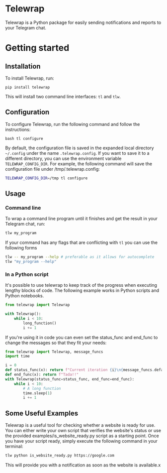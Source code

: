 # Telewrap

Telewrap is a Python package for easily sending notifications and reports to your Telegram chat.

# Getting started

## Installation

To install Telewrap, run:

```pip install telewrap```

This will install two command line interfaces: `tl` and `tlw`.

## Configuration

To configure Telewrap, run the following command and follow the instructions:

``bash
tl configure
``

By default, the configuration file is saved in the expanded local directory `~/.config` under the name `.telewrap.config`. If you want to save it to a different directory, you can use the environment variable `TELEWRAP_CONFIG_DIR`. For example, the following command will save the configuration file under /tmp/.telewrap.config:

```bash
TELEWRAP_CONFIG_DIR=/tmp tl configure
```

## Usage

### Command line

To wrap a command line program until it finishes and get the result in your Telegram chat, run:

```bash
tlw my_program
```

If your command has any flags that are conflicting with `tl` you can use the following forms

```bash
tlw -- my_program --help # preferable as it allows for autocomplete
tlw "my_program --help"
```


### In a Python script

It's possible to use telewrap to keep track of the progress when executing lengthy blocks of code.
The following example works in Python scripts and Python notebooks.

```python
from telewrap import Telewrap

with Telewrap():
    while i < 10:
        long_function()
        i += 1
```

If you're using it in code you can even set the status_func and end_func to change the messages so that they fit your needs:

```python
from telewrap import Telewrap, message_funcs
import time

i = 0
def status_func(x): return f"Current iteration {i}\n{message_funcs.default_status_func(x)}" 
def end_func(x): return f"Tada!!" 
with Telewrap(status_func=status_func, end_func=end_func):
    while i < 10:
        # A long function
        time.sleep(1)
        i += 1
```

## Some Useful Examples
Telewrap is a useful tool for checking whether a website is ready for use. You can either write your own script that verifies the website's status or use the provided examples/is_website_ready.py script as a starting point. Once you have your script ready, simply execute the following command in your terminal:

```bash
tlw python is_website_ready.py https://google.com
```

This will provide you with a notification as soon as the website is available.x
